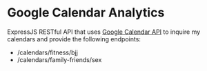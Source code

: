 # Google Calendar Analytics
ExpressJS RESTful API that uses [Google Calendar API](https://developers.google.com/calendar/) to inquire my calendars and provide the following endpoints:

* /calendars/fitness/bjj
* /calendars/family-friends/sex
